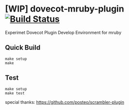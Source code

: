 # [WIP] dovecot-mruby-plugin [![Build Status](https://travis-ci.org/matsumotory/dovecot-mruby-plugin.svg?branch=master)](https://travis-ci.org/matsumotory/dovecot-mruby-plugin)

Experimet Dovecot Plugin Develop Environment for mruby

## Quick Build

```
make setup
make
```

## Test

```
make setup
make test
```

special thanks: https://github.com/posteo/scrambler-plugin
